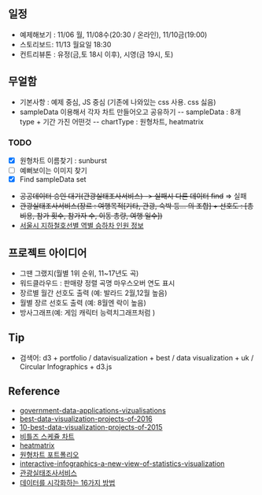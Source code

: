 ## 일정 
- 예제해보기 : 11/06 월, 11/08수(20:30 / 온라인), 11/10금(19:00)
- 스토리보드: 11/13 월요일 18:30 
- 컨트리뷰톤 : 유정(금,토 18시 이후), 시영(금 19시, 토)

## 무얼함 
- 기본사항 : 예제 중심,  JS 중심 (기존에 나와있는 css 사용. css 싫음)
- sampleData 이용해서 각자 차트 만들어오고 공유하기
-- sampleData : 8개 type + 기간 가진 어떤것
-- chartType : 원형차트, heatmatrix 

### TODO
- [X] 원형차트 이름찾기 : sunburst
- [ ] 예뻐보이는 이미지 찾기
- [X] Find sampleData set
- ~~공공데이터 승인 대기(관광실태조사서비스) -> 실패시 다른 데이터 find~~ => 실패
- ~~관광실태조사서비스(장르 : 여행목적[기타, 관광, 숙박 등... 의 조합] + 선호도 : [총 비용, 참가 횟수, 참가자 수, 이동 총량, 여행 일수])~~
- [서울시 지하철호선별 역별 승하차 인원 정보](http://data.seoul.go.kr/openinf/openapiview.jsp?infId=OA-12914)
## 프로젝트 아이디어
- 그땐 그랬지(월별 1위 순위, 11~17년도 곡)
- 워드클라우드 : 판매량 정렬 곡명 마우스오버 연도 표시
- 장르별 월간 선호도 출력 (예: 발라드 2월,12월 높음)
- 월별 장르 선호도 출력 (예: 8월엔 락이 높음)
- 방사그래프(예:  게임 캐릭터 능력치그래프처럼 )

## Tip
- 검색어: d3 + portfolio / datavisualization + best / data visualization + uk / Circular Infographics + d3.js 

## Reference
- [government-data-applications-vizualisations](https://www.theguardian.com/news/datablog/gallery/2010/jan/20/government-data-applications-vizualisations)
- [best-data-visualization-projects-of-2016](https://flowingdata.com/2016/12/29/best-data-visualization-projects-of-2016/)
- [10-best-data-visualization-projects-of-2015](http://flowingdata.com/2015/12/22/10-best-data-visualization-projects-of-2015/)
- [비틀즈 스케쥴 차트](https://www.pinterest.co.kr/pin/110760472055788465/?lp=true)
- [heatmatrix](https://goo.gl/images/Gch28B)
- [원형차트 포트폴리오](https://www.upwork.com/fl/hemanthnair)
- [interactive-infographics-a-new-view-of-statistics-visualization](http://blog.dataart.com/interactive-infographics-a-new-view-of-statistics-visualization/)
- [관광실태조사서비스](https://www.data.go.kr/dataset/15000017/openapi.do)
- [데이터를 시각화하는 16가지 방법](https://www.slideteam.net/blog/data-sucks-says-who-16-creative-data-visualization-techniques-to-showcase-your-numbers/)
